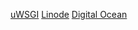 [uWSGI](https://www.linode.com/docs/security/backups/backing-up-your-data)
[Linode](https://www.linode.com/docs/web-servers/nginx/deploy-django-applications-using-uwsgi-and-nginx-on-ubuntu-14-04)
[Digital Ocean](https://www.digitalocean.com/community/tutorials/how-to-serve-django-applications-with-uwsgi-and-nginx-on-ubuntu-16-04)
